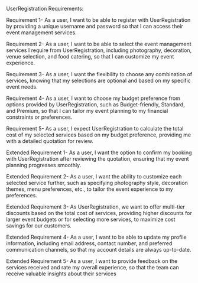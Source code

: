 UserRegistration Requirements:

Requirement 1- As a user, I want to be able to register with UserRegistration by providing a unique username and password so that I can access their event management services.

Requirement 2- As a user, I want to be able to select the event management services I require from UserRegistration, including photography, decoration, venue selection, and food catering, so that I can customize my event experience.

Requirement 3- As a user, I want the flexibility to choose any combination of services, knowing that my selections are optional and based on my specific event needs.

Requirement 4- As a user, I want to choose my budget preference from options provided by UserRegistration, such as Budget-friendly, Standard, and Premium, so that I can tailor my event planning to my financial constraints or preferences.

Requirement 5- As a user, I expect UserRegistration to calculate the total cost of my selected services based on my budget preference, providing me with a detailed quotation for review.

Extended Requirement 1- As a user, I want the option to confirm my booking with UserRegistration after reviewing the quotation, ensuring that my event planning progresses smoothly.

Extended Requirement 2- As a user, I want the ability to customize each selected service further, such as specifying photography style, decoration themes, menu preferences, etc., to tailor the event experience to my preferences.

Extended Requirement 3- As UserRegistration, we want to offer multi-tier discounts based on the total cost of services, providing higher discounts for larger event budgets or for selecting more services, to maximize cost savings for our customers.

Extended Requirement 4- As a user, I want to be able to update my profile information, including email address, contact number, and preferred communication channels, so that my account details are always up-to-date.

Extended Requirement 5- As a user, I want to provide feedback on the services received and rate my overall experience, so that the team can receive valuable insights about their services

